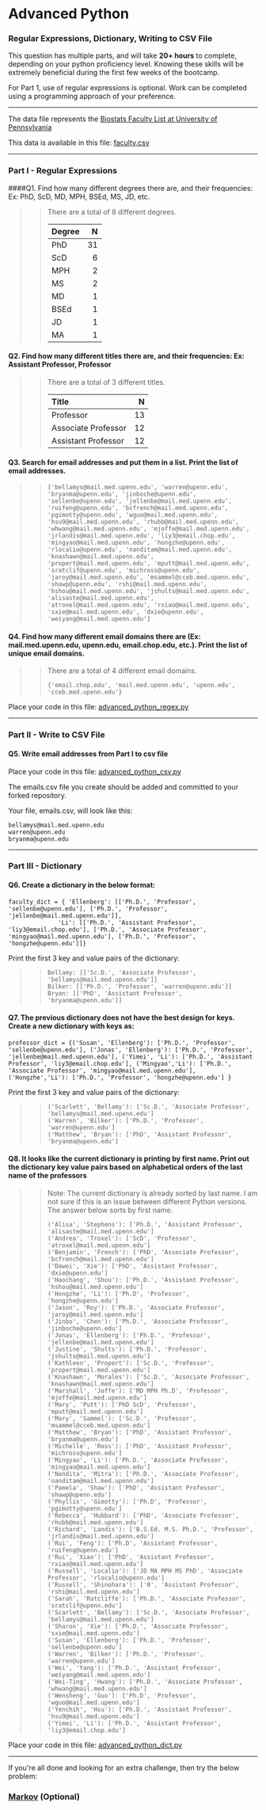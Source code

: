 # Advanced Python    

### Regular Expressions, Dictionary, Writing to CSV File  

This question has multiple parts, and will take **20+ hours** to complete, depending on your python proficiency level.  Knowing these skills will be extremely beneficial during the first few weeks of the bootcamp.

For Part 1, use of regular expressions is optional.  Work can be completed using a programming approach of your preference.

---

The data file represents the [Biostats Faculty List at University of Pennsylvania](http://www.med.upenn.edu/cceb/biostat/faculty.shtml)

This data is available in this file:  [faculty.csv](python/faculty.csv)

---

### Part I - Regular Expressions  


####Q1. Find how many different degrees there are, and their frequencies: Ex:  PhD, ScD, MD, MPH, BSEd, MS, JD, etc.

>> There are a total of 8 different degrees.
>>
>> | Degree |    N |
>> |:-------|-----:|
>> |   PhD  |   31 |
>> |   ScD  |    6 |
>> |   MPH  |    2 |
>> |    MS  |    2 |
>> |    MD  |    1 |
>> |  BSEd  |    1 |
>> |    JD  |    1 |
>> |    MA  |    1 |

#### Q2. Find how many different titles there are, and their frequencies:  Ex:  Assistant Professor, Professor

>> There are a total of 3 different titles.
>>
>> | Title                |   N  |
>> |:---------------------|-----:|
>> |           Professor  |  13  |
>> | Associate Professor  |  12  |
>> | Assistant Professor  |  12  |

#### Q3. Search for email addresses and put them in a list.  Print the list of email addresses.

>> ```
>> ['bellamys@mail.med.upenn.edu', 'warren@upenn.edu', 'bryanma@upenn.edu', 'jinboche@upenn.edu', 'sellenbe@upenn.edu', 'jellenbe@mail.med.upenn.edu', 'ruifeng@upenn.edu', 'bcfrench@mail.med.upenn.edu', 'pgimotty@upenn.edu', 'wguo@mail.med.upenn.edu', 'hsu9@mail.med.upenn.edu', 'rhubb@mail.med.upenn.edu', 'whwang@mail.med.upenn.edu', 'mjoffe@mail.med.upenn.edu', 'jrlandis@mail.med.upenn.edu', 'liy3@email.chop.edu', 'mingyao@mail.med.upenn.edu', 'hongzhe@upenn.edu', 'rlocalio@upenn.edu', 'nanditam@mail.med.upenn.edu', 'knashawn@mail.med.upenn.edu', 'propert@mail.med.upenn.edu', 'mputt@mail.med.upenn.edu', 'sratclif@upenn.edu', 'michross@upenn.edu', 'jaroy@mail.med.upenn.edu', 'msammel@cceb.med.upenn.edu', 'shawp@upenn.edu', 'rshi@mail.med.upenn.edu', 'hshou@mail.med.upenn.edu', 'jshults@mail.med.upenn.edu', 'alisaste@mail.med.upenn.edu', 'atroxel@mail.med.upenn.edu', 'rxiao@mail.med.upenn.edu', 'sxie@mail.med.upenn.edu', 'dxie@upenn.edu', 'weiyang@mail.med.upenn.edu']
>> ```

#### Q4. Find how many different email domains there are (Ex:  mail.med.upenn.edu, upenn.edu, email.chop.edu, etc.).  Print the list of unique email domains.

>> There are a total of 4 different email domains.
>>
>> ```
>> {'email.chop.edu', 'mail.med.upenn.edu', 'upenn.edu', 'cceb.med.upenn.edu'}
>> ```

Place your code in this file: [advanced_python_regex.py](python/advanced_python_regex.py)

---

### Part II - Write to CSV File

#### Q5.  Write email addresses from Part I to csv file

Place your code in this file: [advanced_python_csv.py](python/advanced_python_csv.py)

The emails.csv file you create should be added and committed to your forked repository.

Your file, emails.csv, will look like this:
```
bellamys@mail.med.upenn.edu
warren@upenn.edu
bryanma@upenn.edu
```

---

### Part III - Dictionary

#### Q6.  Create a dictionary in the below format:
```
faculty_dict = { 'Ellenberg': [['Ph.D.', 'Professor', 'sellenbe@upenn.edu'], ['Ph.D.', 'Professor', 'jellenbe@mail.med.upenn.edu']],
              'Li': [['Ph.D.', 'Assistant Professor', 'liy3@email.chop.edu'], ['Ph.D.', 'Associate Professor', 'mingyao@mail.med.upenn.edu'], ['Ph.D.', 'Professor', 'hongzhe@upenn.edu']]}
```
Print the first 3 key and value pairs of the dictionary:

>> ```
>> Bellamy: [['Sc.D.', 'Associate Professor', 'bellamys@mail.med.upenn.edu']]  
>> Bilker: [['Ph.D.', 'Professor', 'warren@upenn.edu']]  
>> Bryan: [['PhD', 'Assistant Professor', 'bryanma@upenn.edu']]  
>> ```

#### Q7.  The previous dictionary does not have the best design for keys.  Create a new dictionary with keys as:

```
professor_dict = {('Susan', 'Ellenberg'): ['Ph.D.', 'Professor', 'sellenbe@upenn.edu'], ('Jonas', 'Ellenberg'): ['Ph.D.', 'Professor', 'jellenbe@mail.med.upenn.edu'], ('Yimei', 'Li'): ['Ph.D.', 'Assistant Professor', 'liy3@email.chop.edu'], ('Mingyao','Li'): ['Ph.D.', 'Associate Professor', 'mingyao@mail.med.upenn.edu'], ('Hongzhe','Li'): ['Ph.D.', 'Professor', 'hongzhe@upenn.edu'] }
```

Print the first 3 key and value pairs of the dictionary:

>> ```
>> ('Scarlett', 'Bellamy'): ['Sc.D.', 'Associate Professor', 'bellamys@mail.med.upenn.edu']    
>> ('Warren', 'Bilker'): ['Ph.D.', 'Professor', 'warren@upenn.edu']    
>> ('Matthew', 'Bryan'): ['PhD', 'Assistant Professor', 'bryanma@upenn.edu']   
>> ```

#### Q8.  It looks like the current dictionary is printing by first name.  Print out the dictionary key value pairs based on alphabetical orders of the last name of the professors

>> Note: The current dictionary is already sorted by last name. I am not sure if this is an issue between different Python versions. The answer below sorts by first name.
>>  
>> ```
>> ('Alisa', 'Stephens'): ['Ph.D.', 'Assistant Professor', 'alisaste@mail.med.upenn.edu']  
>> ('Andrea', 'Troxel'): ['ScD', 'Professor', 'atroxel@mail.med.upenn.edu']  
>> ('Benjamin', 'French'): ['PhD', 'Associate Professor', 'bcfrench@mail.med.upenn.edu']  
>> ('Dawei', 'Xie'): ['PhD', 'Assistant Professor', 'dxie@upenn.edu']  
>> ('Haochang', 'Shou'): ['Ph.D.', 'Assistant Professor', 'hshou@mail.med.upenn.edu']  
>> ('Hongzhe', 'Li'): ['Ph.D', 'Professor', 'hongzhe@upenn.edu']  
>> ('Jason', 'Roy'): ['Ph.D.', 'Associate Professor', 'jaroy@mail.med.upenn.edu']  
>> ('Jinbo', 'Chen'): ['Ph.D.', 'Associate Professor', 'jinboche@upenn.edu']  
>> ('Jonas', 'Ellenberg'): ['Ph.D.', 'Professor', 'jellenbe@mail.med.upenn.edu']  
>> ('Justine', 'Shults'): ['Ph.D.', 'Professor', 'jshults@mail.med.upenn.edu']  
>> ('Kathleen', 'Propert'): ['Sc.D.', 'Professor', 'propert@mail.med.upenn.edu']  
>> ('Knashawn', 'Morales'): ['Sc.D.', 'Associate Professor', 'knashawn@mail.med.upenn.edu']  
>> ('Marshall', 'Joffe'): ['MD MPH Ph.D', 'Professor', 'mjoffe@mail.med.upenn.edu']  
>> ('Mary', 'Putt'): ['PhD ScD', 'Professor', 'mputt@mail.med.upenn.edu']  
>> ('Mary', 'Sammel'): ['Sc.D.', 'Professor', 'msammel@cceb.med.upenn.edu']  
>> ('Matthew', 'Bryan'): ['PhD', 'Assistant Professor', 'bryanma@upenn.edu']  
>> ('Michelle', 'Ross'): ['PhD', 'Assistant Professor', 'michross@upenn.edu']  
>> ('Mingyao', 'Li'): ['Ph.D.', 'Associate Professor', 'mingyao@mail.med.upenn.edu']  
>> ('Nandita', 'Mitra'): ['Ph.D.', 'Associate Professor', 'nanditam@mail.med.upenn.edu']  
>> ('Pamela', 'Shaw'): ['PhD', 'Assistant Professor', 'shawp@upenn.edu']  
>> ('Phyllis', 'Gimotty'): ['Ph.D', 'Professor', 'pgimotty@upenn.edu']  
>> ('Rebecca', 'Hubbard'): ['PhD', 'Associate Professor', 'rhubb@mail.med.upenn.edu']  
>> ('Richard', 'Landis'): ['B.S.Ed. M.S. Ph.D.', 'Professor', 'jrlandis@mail.med.upenn.edu']  
>> ('Rui', 'Feng'): ['Ph.D', 'Assistant Professor', 'ruifeng@upenn.edu']  
>> ('Rui', 'Xiao'): ['PhD', 'Assistant Professor', 'rxiao@mail.med.upenn.edu']  
>> ('Russell', 'Localio'): ['JD MA MPH MS PhD', 'Associate Professor', 'rlocalio@upenn.edu']  
>> ('Russell', 'Shinohara'): ['0', 'Assistant Professor', 'rshi@mail.med.upenn.edu']  
>> ('Sarah', 'Ratcliffe'): ['Ph.D.', 'Associate Professor', 'sratclif@upenn.edu']  
>> ('Scarlett', 'Bellamy'): ['Sc.D.', 'Associate Professor', 'bellamys@mail.med.upenn.edu']  
>> ('Sharon', 'Xie'): ['Ph.D.', 'Associate Professor', 'sxie@mail.med.upenn.edu']  
>> ('Susan', 'Ellenberg'): ['Ph.D.', 'Professor', 'sellenbe@upenn.edu']  
>> ('Warren', 'Bilker'): ['Ph.D.', 'Professor', 'warren@upenn.edu']  
>> ('Wei', 'Yang'): ['Ph.D.', 'Assistant Professor', 'weiyang@mail.med.upenn.edu']  
>> ('Wei-Ting', 'Hwang'): ['Ph.D.', 'Associate Professor', 'whwang@mail.med.upenn.edu']  
>> ('Wensheng', 'Guo'): ['Ph.D', 'Professor', 'wguo@mail.med.upenn.edu']  
>> ('Yenchih', 'Hsu'): ['Ph.D.', 'Assistant Professor', 'hsu9@mail.med.upenn.edu']  
>> ('Yimei', 'Li'): ['Ph.D.', 'Assistant Professor', 'liy3@email.chop.edu']  
>> ```

Place your code in this file: [advanced_python_dict.py](python/advanced_python_dict.py)

---

If you're all done and looking for an extra challenge, then try the below problem:  

### [Markov](python/markov.py) (Optional)
